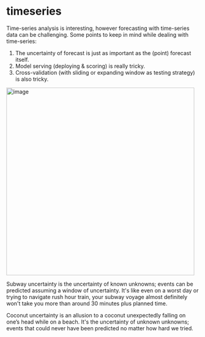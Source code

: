 # timeseries

Time-series analysis is interesting, however forecasting with time-series data can be challenging. 
Some points to keep in mind while dealing with time-series:

1) The uncertainty of forecast is just as important as the (point) forecast itself.
2) Model serving (deploying & scoring) is really tricky.
3) Cross-validation (with sliding or expanding window as testing strategy) is also tricky.
<img width="491" alt="image" src="https://github.com/ranja-sarkar/timeseries/assets/101544669/0dcf3f84-cc5c-4b16-98a5-58c4f2cddc9e">


Subway uncertainty is the uncertainty of known unknowns; events can be predicted assuming a window of uncertainty. It's like even on a worst day or trying to navigate rush hour train, your subway voyage almost definitely won't take you more than around 30 minutes plus planned time.

Coconut uncertainty is an allusion to a coconut unexpectedly falling on one’s head while on a beach. It's the uncertainty of unknown unknowns; events that could never have been predicted no matter how hard we tried.
